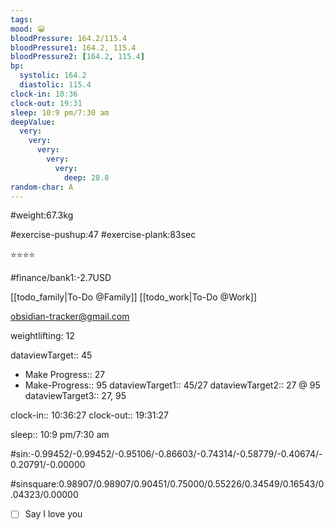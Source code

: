 ```yaml
---
tags:
mood: 😀
bloodPressure: 164.2/115.4
bloodPressure1: 164.2, 115.4
bloodPressure2: [164.2, 115.4]
bp:
  systolic: 164.2
  diastolic: 115.4
clock-in: 10:36
clock-out: 19:31
sleep: 10:9 pm/7:30 am
deepValue:
  very:
    very:
      very:
        very:
          very:
            deep: 28.8
random-char: A
---
```


#weight:67.3kg

#exercise-pushup:47
#exercise-plank:83sec

⭐⭐⭐⭐

#finance/bank1:-2.7USD

[[todo_family|To-Do @Family]]
[[todo_work|To-Do @Work]]

obsidian-tracker@gmail.com

weightlifting: 12

dataviewTarget:: 45

- Make Progress:: 27
- Make-Progress:: 95
  dataviewTarget1:: 45/27
  dataviewTarget2:: 27 @ 95
  dataviewTarget3:: 27, 95

clock-in:: 10:36:27
clock-out:: 19:31:27

sleep:: 10:9 pm/7:30 am

#sin:-0.99452/-0.99452/-0.95106/-0.86603/-0.74314/-0.58779/-0.40674/-0.20791/-0.00000

#sinsquare:0.98907/0.98907/0.90451/0.75000/0.55226/0.34549/0.16543/0.04323/0.00000

- [ ] Say I love you
